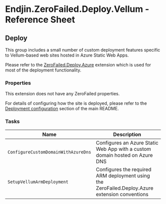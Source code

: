 # Endjin.ZeroFailed.Deploy.Vellum - Reference Sheet

## Deploy

This group includes a small number of custom deployment features specific to Vellum-based web sites hosted in Azure Static Web Apps.

Please refer to the [ZeroFailed.Deploy.Azure](https://github.com/zerofailed/ZeroFailed.Deploy.Azure/Help.md) extension which is used for most of the deployment functionality.

### Properties

This extension does not have any ZeroFailed properties.

For details of configuring how the site is deployed, please refer to the [Deployment configuration](./README.md#deployment-configuration) section of the main README.

<!-- START_GENERATED_HELP -->

### Tasks

| Name                                | Description                                                                                    |
| ----------------------------------- | ---------------------------------------------------------------------------------------------- |
| `ConfigureCustomDomainWithAzureDns` | Configures an Azure Static Web App with a custom domain hosted on Azure DNS                    |
| `SetupVellumArmDeployment`          | Configures the required ARM deployment using the ZeroFailed.Deploy.Azure extension conventions |


<!-- END_GENERATED_HELP -->
